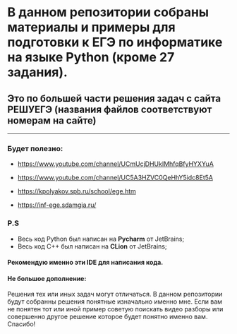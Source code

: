 # **В данном репозитории собраны материалы и примеры для подготовки к ЕГЭ по информатике на языке Python (кроме 27 задания).**

## **Это по большей части решения задач с сайта РЕШУЕГЭ (названия файлов соответствуют номерам на сайте)**
____

### **Будет полезно:**
 + https://www.youtube.com/channel/UCmUcjDHUkIMhfqBfyHYXYuA
  
 + https://www.youtube.com/channel/UC5A3HZVC0QeHhY5idc8Et5A

 + https://kpolyakov.spb.ru/school/ege.htm

 + https://inf-ege.sdamgia.ru/

### **P.S**

 + Весь код Python был написан на **Pycharm** от JetBrains;
 + Весь код C++ был написан на **CLion** от JetBrains;
#### Рекомендую именно эти IDE для написания кода.

#### Не большое дополнение:
Решения тех или иных задач могут отличаться. В данном репозитории будут собранны решения понятные изначально именно мне. Если вам не понятен тот или иной пример советую поискать видео разборы или совершенно другое решение которое будет понятно именно вам. Спасибо!
